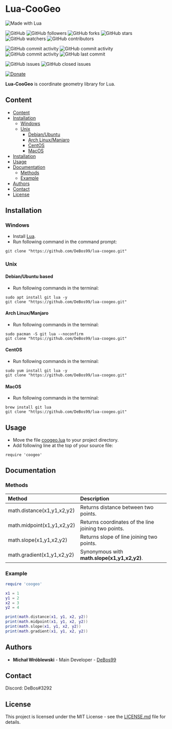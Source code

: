# Lua-CooGeo

![Made with Lua](https://img.shields.io/badge/made%20with-lua-0.svg?color=cc2020&labelColor=ff3030&logo=lua&logoColor=white&style=for-the-badge)

![GitHub](https://img.shields.io/github/license/DeBos99/lua-coogeo.svg?color=2020cc&labelColor=5050ff&style=for-the-badge)
![GitHub followers](https://img.shields.io/github/followers/DeBos99.svg?color=2020cc&labelColor=5050ff&style=for-the-badge)
![GitHub forks](https://img.shields.io/github/forks/DeBos99/lua-coogeo.svg?color=2020cc&labelColor=5050ff&style=for-the-badge)
![GitHub stars](https://img.shields.io/github/stars/DeBos99/lua-coogeo.svg?color=2020cc&labelColor=5050ff&style=for-the-badge)
![GitHub watchers](https://img.shields.io/github/watchers/DeBos99/lua-coogeo.svg?color=2020cc&labelColor=5050ff&style=for-the-badge)
![GitHub contributors](https://img.shields.io/github/contributors/DeBos99/lua-coogeo.svg?color=2020cc&labelColor=5050ff&style=for-the-badge)

![GitHub commit activity](https://img.shields.io/github/commit-activity/w/DeBos99/lua-coogeo.svg?color=ffaa00&labelColor=ffaa30&style=for-the-badge)
![GitHub commit activity](https://img.shields.io/github/commit-activity/m/DeBos99/lua-coogeo.svg?color=ffaa00&labelColor=ffaa30&style=for-the-badge)
![GitHub commit activity](https://img.shields.io/github/commit-activity/y/DeBos99/lua-coogeo.svg?color=ffaa00&labelColor=ffaa30&style=for-the-badge)
![GitHub last commit](https://img.shields.io/github/last-commit/DeBos99/lua-coogeo.svg?color=ffaa00&labelColor=ffaa30&style=for-the-badge)

![GitHub issues](https://img.shields.io/github/issues-raw/DeBos99/lua-coogeo.svg?color=cc2020&labelColor=ff3030&style=for-the-badge)
![GitHub closed issues](https://img.shields.io/github/issues-closed-raw/DeBos99/lua-coogeo.svg?color=10aa10&labelColor=30ff30&style=for-the-badge)

[![Donate](https://www.paypalobjects.com/en_US/i/btn/btn_donateCC_LG.gif)](https://www.paypal.com/cgi-bin/webscr?cmd=_s-xclick&hosted_button_id=NH8JV53DSVDMY)

**Lua-CooGeo** is coordinate geometry library for Lua.

## Content

- [Content](#content)
- [Installation](#installation)
  - [Windows](#windows)
  - [Unix](#unix)
    - [Debian/Ubuntu](#apt)
    - [Arch Linux/Manjaro](#pacman)
    - [CentOS](#yum)
    - [MacOS](#homebrew)
- [Installation](#installation)
- [Usage](#usage)
- [Documentation](#documentation)
  - [Methods](#methods)
  - [Example](#example)
- [Authors](#authors)
- [Contact](#contact)
- [License](#license)

## Installation

### Windows

* Install [Lua](https://sourceforge.net/projects/luabinaries/files/5.3.5/Tools%20Executables/lua-5.3.5_Win32_bin.zip/download).
* Run following command in the command prompt:
```
git clone "https://github.com/DeBos99/lua-coogeo.git"
```

### Unix

#### <a name="APT">Debian/Ubuntu based

* Run following commands in the terminal:
```
sudo apt install git lua -y
git clone "https://github.com/DeBos99/lua-coogeo.git"
```

#### <a name="Pacman">Arch Linux/Manjaro

* Run following commands in the terminal:
```
sudo pacman -S git lua --noconfirm
git clone "https://github.com/DeBos99/lua-coogeo.git"
```

#### <a name="YUM">CentOS

* Run following commands in the terminal:
```
sudo yum install git lua -y
git clone "https://github.com/DeBos99/lua-coogeo.git"
```

#### <a name="Homebrew">MacOS

* Run following commands in the terminal:
```
brew install git lua
git clone "https://github.com/DeBos99/lua-coogeo.git"
```

## Usage

* Move the file [coogeo.lua](coogeo.lua) to your project directory.
* Add following line at the top of your source file:
```
require 'coogeo'
```

## Documentation

### Methods

| Method                     | Description                                         |
| :------------------------- | :-------------------------------------------------- |
| math.distance(x1,y1,x2,y2) | Returns distance between two points.                |
| math.midpoint(x1,y1,x2,y2) | Returns coordinates of the line joining two points. |
| math.slope(x1,y1,x2,y2)    | Returns slope of line joining two points.           |
| math.gradient(x1,y1,x2,y2) | Synonymous with **math.slope(x1,y1,x2,y2)**.        |

### Example

```lua
require 'coogeo'

x1 = 1
y1 = 2
x2 = 3
y2 = 4

print(math.distance(x1, y1, x2, y2))
print(math.midpoint(x1, y1, x2, y2))
print(math.slope(x1, y1, x2, y2))
print(math.gradient(x1, y1, x2, y2))
```

## Authors

* **Michał Wróblewski** - Main Developer - [DeBos99](https://github.com/DeBos99)

## Contact

Discord: DeBos#3292

## License

This project is licensed under the MIT License - see the [LICENSE.md](LICENSE.md) file for details.

